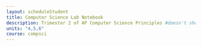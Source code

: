 ```yaml
---
layout: scheduleStudent
title: Computer Science Lab Notebook
description: Trimester 2 of AP Computer Science Principles #doesn't show up as a description under the title in timebox
units: "4,5,6"
course: compsci
---
```

